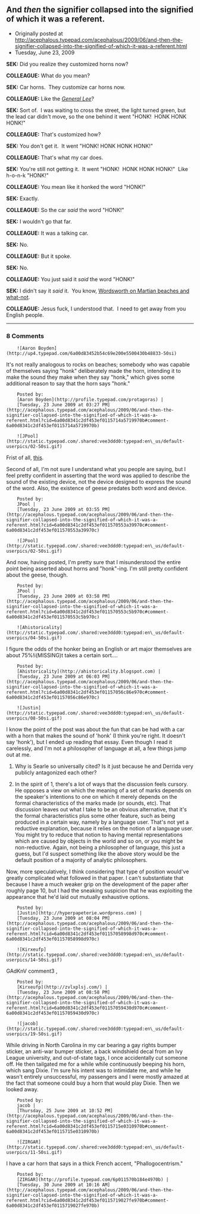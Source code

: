## And <em>then</em> the signifier collapsed into the signified of which it was a referent.

 * Originally posted at http://acephalous.typepad.com/acephalous/2009/06/and-then-the-signifier-collapsed-into-the-signified-of-which-it-was-a-referent.html
 * Tuesday, June 23, 2009



			
**SEK:** Did you realize they customized horns now?  

**COLLEAGUE:** What do you mean?  

**SEK:** Car horns.  They customize car horns now.  

**COLLEAGUE:** Like the _[General Lee](http://en.wikipedia.org/wiki/The\_General\_Lee)_?  

**SEK:** Sort of.  I was waiting to cross the street, the light turned green, but the lead car didn't move, so the one behind it went "HONK!  HONK HONK HONK!"  

**COLLEAGUE:** That's customized how?  

**SEK:** You don't get it.  It went "HONK! HONK HONK HONK!"  

**COLLEAGUE:** That's what my car does.  

**SEK:** You're still not getting it.  It went "HONK!  HONK HONK HONK!"  Like h-o-n-k "HONK!"  

**COLLEAGUE:** You mean like it honked the word "HONK!"  

**SEK:** Exactly.  

**COLLEAGUE:** So the car _said_ the word "HONK!"  

**SEK:** I wouldn't go that far.  

**COLLEAGUE:** It was a talking car.  

**SEK:** No.  

**COLLEAGUE:** But it spoke.  

**SEK:** No.  

**COLLEAGUE:** You just said it _said_ the word "HONK!"  

**SEK:** I didn't say it _said_ it.  You know, [Wordsworth on Martian beaches and what-not](http://www.scribd.com/doc/16692775/walter-benn-michaels-the-shape-of-the-signifier).   

**COLLEAGUE:** Jesus fuck, I understood that.  I need to get away from you English people.  

		

* * *

### 8 Comments 

		

                
[]()

	

		![Aaron Boyden](http://up4.typepad.com/6a00d83452b54c69e200e5500430b48833-50si)
	

	

		

It's not really analogous to rocks on beaches; somebody who was capable of themselves saying "honk" deliberately made the horn, intending it to make the sound they make when they say "honk," which gives some additional reason to say that the horn says "honk."

	

		Posted by:
		[Aaron Boyden](http://profile.typepad.com/protagoras) |
		[Tuesday, 23 June 2009 at 03:27 PM](http://acephalous.typepad.com/acephalous/2009/06/and-then-the-signifier-collapsed-into-the-signified-of-which-it-was-a-referent.html?cid=6a00d8341c2df453ef0115714a5719970b#comment-6a00d8341c2df453ef0115714a5719970b)

[]()

	

		![JPool](http://static.typepad.com/.shared:vee3ddd0:typepad:en\_us/default-userpics/02-50si.gif)
	

	

		

Frist of all, [this](http://www.youtube.com/watch?v=PB-wmOYelnM&feature=related).

Second of all, I'm not sure I understand what you people are saying, but I feel pretty confident in asserting that the word was applied to describe the sound of the existing device, not the device designed to express the sound of the word.  Also, the existence of geese predates both word and device.

	

		Posted by:
		JPool |
		[Tuesday, 23 June 2009 at 03:55 PM](http://acephalous.typepad.com/acephalous/2009/06/and-then-the-signifier-collapsed-into-the-signified-of-which-it-was-a-referent.html?cid=6a00d8341c2df453ef011570553a39970c#comment-6a00d8341c2df453ef011570553a39970c)

[]()

	

		![JPool](http://static.typepad.com/.shared:vee3ddd0:typepad:en\_us/default-userpics/02-50si.gif)
	

	

		

And now, having posted, I'm pretty sure that I misunderstood the entire point being asserted about horns and "honk"-ing.  I'm still pretty confident about the geese, though.

	

		Posted by:
		JPool |
		[Tuesday, 23 June 2009 at 03:58 PM](http://acephalous.typepad.com/acephalous/2009/06/and-then-the-signifier-collapsed-into-the-signified-of-which-it-was-a-referent.html?cid=6a00d8341c2df453ef011570553c5b970c#comment-6a00d8341c2df453ef011570553c5b970c)

[]()

	

		![Ahistoricality](http://static.typepad.com/.shared:vee3ddd0:typepad:en\_us/default-userpics/04-50si.gif)
	

	

		

I figure the odds of the honker being an English or art major themselves are about 75%!i(MISSING)t takes a certain sort....

	

		Posted by:
		[Ahistoricality](http://ahistoricality.blogspot.com) |
		[Tuesday, 23 June 2009 at 06:03 PM](http://acephalous.typepad.com/acephalous/2009/06/and-then-the-signifier-collapsed-into-the-signified-of-which-it-was-a-referent.html?cid=6a00d8341c2df453ef01157056c86e970c#comment-6a00d8341c2df453ef01157056c86e970c)

[]()

	

		![Justin](http://static.typepad.com/.shared:vee3ddd0:typepad:en\_us/default-userpics/08-50si.gif)
	

	

		

I know the point of the post was about the fun that can be had with a car with a horn that makes the sound of 'honk' (I think you're right.  It doesn't say 'honk'), but I ended up reading that essay.  Even though I read it carelessly, and I'm not a philosopher of language at all, a few things jump out at me.  

1.  Why is Searle so universally cited? Is it just because he and Derrida very publicly antagonized each other? 

2.  In the spirit of 1, there's a lot of ways that the discussion feels cursory.  He opposes a view on which the meaning of a set of marks depends on the speaker's intentions to one on which it merely depends on the formal characteristics of the marks made (or sounds, etc).  That discussion leaves out what I take to be an obvious alternative, that it's the formal characteristics plus some other feature, such as being produced in a certain way, namely by a language user.  That's not yet a reductive explanation, because it relies on the notion of a language user.  You might try to reduce that notion to having mental representations which are caused by objects in the world and so on, or you might be non-reductive.  Again, not being a philosopher of language, this just a guess, but I'd suspect something like the above story would be the default position of a majority of analytic philosophers.  

Now, more speculatively, I think considering that type of position would've greatly complicated what followed in that paper.  I can't substantiate that because I have a much weaker grip on the development of the paper after roughly page 10, but I had the sneaking suspicion that he was exploiting the appearance that he'd laid out mutually exhaustive options.  

	

		Posted by:
		[Justin](http://hyperpapeterie.wordpress.com) |
		[Tuesday, 23 June 2009 at 08:04 PM](http://acephalous.typepad.com/acephalous/2009/06/and-then-the-signifier-collapsed-into-the-signified-of-which-it-was-a-referent.html?cid=6a00d8341c2df453ef01157058998d970c#comment-6a00d8341c2df453ef01157058998d970c)

[]()

	

		![Kirxeufp](http://static.typepad.com/.shared:vee3ddd0:typepad:en\_us/default-userpics/14-50si.gif)
	

	

		

GAdKnV comment3 , 

	

		Posted by:
		[Kirxeufp](http://zvlxplsj.com/) |
		[Tuesday, 23 June 2009 at 08:58 PM](http://acephalous.typepad.com/acephalous/2009/06/and-then-the-signifier-collapsed-into-the-signified-of-which-it-was-a-referent.html?cid=6a00d8341c2df453ef01157059430d970c#comment-6a00d8341c2df453ef01157059430d970c)

[]()

	

		![jacob](http://static.typepad.com/.shared:vee3ddd0:typepad:en\_us/default-userpics/19-50si.gif)
	

	

		

While driving in North Carolina in my car bearing a gay rights bumper sticker, an anti-war bumper sticker, a back windshield decal from an Ivy League university, and out-of-state tags, I once accidentally cut someone off.  He then tailgated me for a while while continuously beeping his horn, which sang Dixie.  I'm sure his intent was to intimidate me, and while he wasn't entirely unsuccessful, my passengers and I were mostly amazed at the fact that someone could buy a horn that would play Dixie.  Then we looked away.

	

		Posted by:
		jacob |
		[Thursday, 25 June 2009 at 10:52 PM](http://acephalous.typepad.com/acephalous/2009/06/and-then-the-signifier-collapsed-into-the-signified-of-which-it-was-a-referent.html?cid=6a00d8341c2df453ef0115715e0310970b#comment-6a00d8341c2df453ef0115715e0310970b)

[]()

	

		![ZIRGAR](http://static.typepad.com/.shared:vee3ddd0:typepad:en\_us/default-userpics/11-50si.gif)
	

	

		

I have a car horn that says in a thick French accent, "Phallogocentrism."

	

		Posted by:
		[ZIRGAR](http://profile.typepad.com/6p011570b184e4970b) |
		[Tuesday, 30 June 2009 at 10:16 AM](http://acephalous.typepad.com/acephalous/2009/06/and-then-the-signifier-collapsed-into-the-signified-of-which-it-was-a-referent.html?cid=6a00d8341c2df453ef0115719027fe970b#comment-6a00d8341c2df453ef0115719027fe970b)

		

        